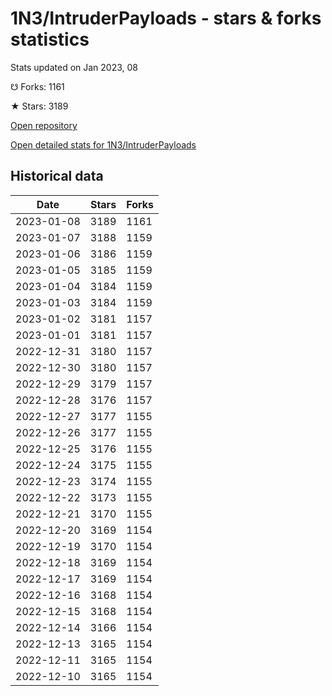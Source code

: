 # 1N3/IntruderPayloads - stars & forks statistics

Stats updated on Jan 2023, 08

☋ Forks: 1161

★ Stars: 3189

[Open repository](https://github.com/1N3/IntruderPayloads)

[Open detailed stats for 1N3/IntruderPayloads](https://reviewgithub.com/rep/1N3/IntruderPayloads)

## Historical data
| Date | Stars | Forks |
|------|-------|-------|
| 2023-01-08 | 3189 | 1161 | 
| 2023-01-07 | 3188 | 1159 | 
| 2023-01-06 | 3186 | 1159 | 
| 2023-01-05 | 3185 | 1159 | 
| 2023-01-04 | 3184 | 1159 | 
| 2023-01-03 | 3184 | 1159 | 
| 2023-01-02 | 3181 | 1157 | 
| 2023-01-01 | 3181 | 1157 | 
| 2022-12-31 | 3180 | 1157 | 
| 2022-12-30 | 3180 | 1157 | 
| 2022-12-29 | 3179 | 1157 | 
| 2022-12-28 | 3176 | 1157 | 
| 2022-12-27 | 3177 | 1155 | 
| 2022-12-26 | 3177 | 1155 | 
| 2022-12-25 | 3176 | 1155 | 
| 2022-12-24 | 3175 | 1155 | 
| 2022-12-23 | 3174 | 1155 | 
| 2022-12-22 | 3173 | 1155 | 
| 2022-12-21 | 3170 | 1155 | 
| 2022-12-20 | 3169 | 1154 | 
| 2022-12-19 | 3170 | 1154 | 
| 2022-12-18 | 3169 | 1154 | 
| 2022-12-17 | 3169 | 1154 | 
| 2022-12-16 | 3168 | 1154 | 
| 2022-12-15 | 3168 | 1154 | 
| 2022-12-14 | 3166 | 1154 | 
| 2022-12-13 | 3165 | 1154 | 
| 2022-12-11 | 3165 | 1154 | 
| 2022-12-10 | 3165 | 1154 | 

